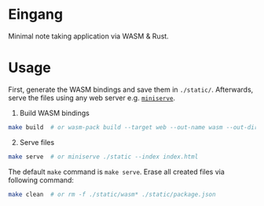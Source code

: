 # Eingang

Minimal note taking application via WASM & Rust.

# Usage

First, generate the WASM bindings and save them in `./static/`.
Afterwards, serve the files using any web server e.g. [`miniserve`](https://lib.rs/crates/miniserve).

1. Build WASM bindings
```bash
make build  # or wasm-pack build --target web --out-name wasm --out-dir ../static ./frontend/
```

2. Serve files
```bash
make serve  # or miniserve ./static --index index.html
```

The default `make` command is `make serve`. Erase all created files via following command:
```bash
make clean  # or rm -f ./static/wasm* ./static/package.json
```
